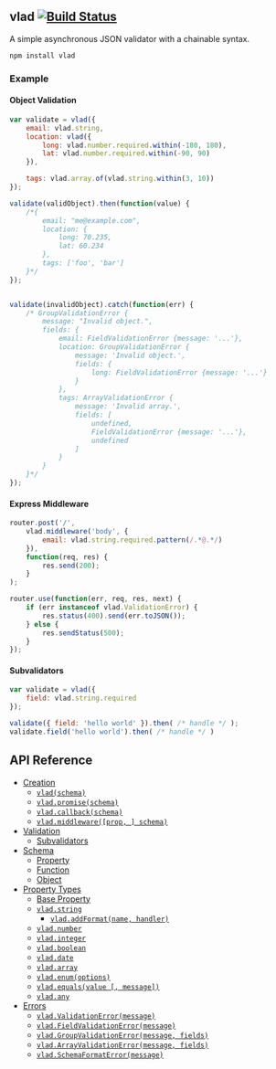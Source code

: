 vlad [![Build Status](https://travis-ci.org/nickclaw/vlad.svg?branch=master)](https://travis-ci.org/nickclaw/vlad)
------------------
A simple asynchronous JSON validator with a chainable syntax.

    npm install vlad

### Example

#### Object Validation
```javascript
var validate = vlad({
    email: vlad.string,
    location: vlad({
        long: vlad.number.required.within(-180, 180),
        lat: vlad.number.required.within(-90, 90)
    }),

    tags: vlad.array.of(vlad.string.within(3, 10))
});

validate(validObject).then(function(value) {
    /*{
        email: "me@example.com",
        location: {
            long: 70.235,
            lat: 60.234
        },
        tags: ['foo', 'bar']
    }*/
});


validate(invalidObject).catch(function(err) {
    /* GroupValidationError {
        message: "Invalid object.",
        fields: {
            email: FieldValidationError {message: '...'},
            location: GroupValidationError {
                message: 'Invalid object.',
                fields: {
                    long: FieldValidationError {message: '...'}
                }
            },
            tags: ArrayValidationError {
                message: 'Invalid array.',
                fields: [
                    undefined,
                    FieldValidationError {message: '...'},
                    undefined
                ]
            }
        }
    }*/
});
```

#### Express Middleware
```javascript
router.post('/',
    vlad.middleware('body', {
        email: vlad.string.required.pattern(/.*@.*/)
    }),
    function(req, res) {
        res.send(200);
    }
);

router.use(function(err, req, res, next) {
    if (err instanceof vlad.ValidationError) {
        res.status(400).send(err.toJSON());
    } else {
        res.sendStatus(500);
    }
});

```

#### Subvalidators
```javascript
var validate = vlad({
    field: vlad.string.required
});

validate({ field: 'hello world' }).then( /* handle */ );
validate.field('hello world').then( /* handle */ )
```

## API Reference
- [Creation](API.md#creation)
    - [`vlad(schema)`](API.md#vladschema---functionvalue)
    - [`vlad.promise(schema)`](API.md#vladpromiseschema---functionvalue)
    - [`vlad.callback(schema)`](API.md#vladcallbackschema---functionvalue-callback)
    - [`vlad.middleware([prop, ] schema)`](API.md#vladmiddlewareprop-schema---function-req-res-next)
- [Validation](API.md#validation)
    - [Subvalidators](API.md#subvalidators)
- [Schema](API.md#schema)
    - [Property](API.md#property)
    - [Function](API.md#function)
    - [Object](API.md#object)
- [Property Types](API.md#property-types)
    - [Base Property](API.md#base-property)
    - [`vlad.string`](API.md#vladstring)
        - [`vlad.addFormat(name, handler)`](API.md#vladaddformatname-handler)
    - [`vlad.number`](API.md#vladnumber)
    - [`vlad.integer`](API.md#vladinteger)
    - [`vlad.boolean`](API.md#vladboolean)
    - [`vlad.date`](API.md#vladdate)
    - [`vlad.array`](API.md#vladarray)
    - [`vlad.enum(options)`](API.md#vladenumoptions)
    - [`vlad.equals(value [, message])`](API.md#vladequalsvalue--message)
    - [`vlad.any`](API.md#vladany)
- [Errors](API.md#errors)
    - [`vlad.ValidationError(message)`](API.md#vladvalidationerrormessage)
    - [`vlad.FieldValidationError(message)`](API.md#vladfieldvalidationerrormessage)
    - [`vlad.GroupValidationError(message, fields)`](API.md#vladgroupvalidationerrormessage-fields)
    - [`vlad.ArrayValidationError(message, fields)`](API.md#vladarrayvalidationerrormessage-fields)
    - [`vlad.SchemaFormatError(message)`](API.md#vladschemaformaterrormessage)
